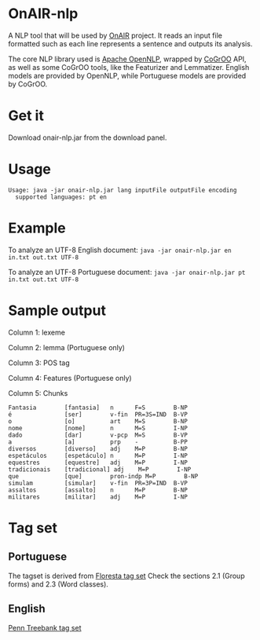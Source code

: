 OnAIR-nlp
=========

A NLP tool that will be used by [OnAIR](http://ccsl.ime.usp.br/pt-br/onair) project. It reads an input file formatted such as each line represents a sentence and outputs its analysis.

The core NLP library used is [Apache OpenNLP](http://opennlp.apache.org), wrapped by [CoGrOO](http://cogroo.sourceforge.net) API, as well as some CoGrOO tools, like the Featurizer and Lemmatizer. English models are provided by OpenNLP, while Portuguese models are provided by CoGrOO.

# Get it

Download onair-nlp.jar from the download panel.

# Usage

```
Usage: java -jar onair-nlp.jar lang inputFile outputFile encoding
  supported languages: pt en
```

# Example

To analyze an UTF-8 English document: `java -jar onair-nlp.jar en in.txt out.txt UTF-8`

To analyze an UTF-8 Portuguese document: `java -jar onair-nlp.jar pt in.txt out.txt UTF-8`

# Sample output

Column 1: lexeme

Column 2: lemma (Portuguese only)

Column 3: POS tag

Column 4: Features (Portuguese only)

Column 5: Chunks

```
Fantasia        [fantasia]   n      F=S        B-NP  
é               [ser]        v-fin  PR=3S=IND  B-VP  
o               [o]          art    M=S        B-NP  
nome            [nome]       n      M=S        I-NP  
dado            [dar]        v-pcp  M=S        B-VP  
a               [a]          prp    -          B-PP  
diversos        [diverso]    adj    M=P        B-NP  
espetáculos     [espetáculo] n      M=P        I-NP  
equestres       [equestre]   adj    M=P        I-NP  
tradicionais    [tradicional] adj    M=P        I-NP  
que             [que]        pron-indp M=P        B-NP  
simulam         [simular]    v-fin  PR=3P=IND  B-VP  
assaltos        [assalto]    n      M=P        B-NP  
militares       [militar]    adj    M=P        I-NP
```

# Tag set

## Portuguese

The tagset is derived from [Floresta tag set](http://beta.visl.sdu.dk/visl/pt/symbolset-floresta.html) Check the sections 2.1 (Group forms) and 2.3 (Word classes).

## English
[Penn Treebank tag set](http://www.ims.uni-stuttgart.de/projekte/CorpusWorkbench/CQP-HTMLDemo/PennTreebankTS.html)